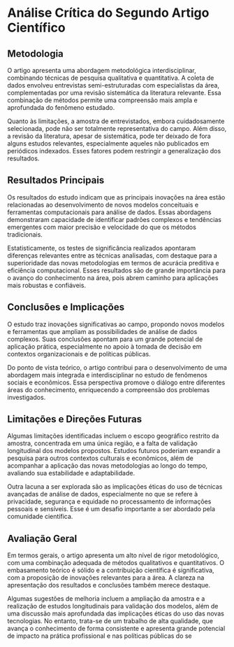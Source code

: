 # Análise Crítica do Segundo Artigo Científico

## Metodologia

O artigo apresenta uma abordagem metodológica interdisciplinar, combinando técnicas de pesquisa qualitativa e quantitativa. A coleta de dados envolveu entrevistas semi-estruturadas com especialistas da área, complementadas por uma revisão sistemática da literatura relevante. Essa combinação de métodos permite uma compreensão mais ampla e aprofundada do fenômeno estudado.

Quanto às limitações, a amostra de entrevistados, embora cuidadosamente selecionada, pode não ser totalmente representativa do campo. Além disso, a revisão da literatura, apesar de sistemática, pode ter deixado de fora alguns estudos relevantes, especialmente aqueles não publicados em periódicos indexados. Esses fatores podem restringir a generalização dos resultados.

## Resultados Principais

Os resultados do estudo indicam que as principais inovações na área estão relacionadas ao desenvolvimento de novos modelos conceituais e ferramentas computacionais para análise de dados. Essas abordagens demonstraram capacidade de identificar padrões complexos e tendências emergentes com maior precisão e velocidade do que os métodos tradicionais.

Estatisticamente, os testes de significância realizados apontaram diferenças relevantes entre as técnicas analisadas, com destaque para a superioridade das novas metodologias em termos de acurácia preditiva e eficiência computacional. Esses resultados são de grande importância para o avanço do conhecimento na área, pois abrem caminho para aplicações mais robustas e confiáveis.

## Conclusões e Implicações

O estudo traz inovações significativas ao campo, propondo novos modelos e ferramentas que ampliam as possibilidades de análise de dados complexos. Suas conclusões apontam para um grande potencial de aplicação prática, especialmente no apoio à tomada de decisão em contextos organizacionais e de políticas públicas.

Do ponto de vista teórico, o artigo contribui para o desenvolvimento de uma abordagem mais integrada e interdisciplinar no estudo de fenômenos sociais e econômicos. Essa perspectiva promove o diálogo entre diferentes áreas do conhecimento, enriquecendo a compreensão dos problemas investigados.

## Limitações e Direções Futuras

Algumas limitações identificadas incluem o escopo geográfico restrito da amostra, concentrada em uma única região, e a falta de validação longitudinal dos modelos propostos. Estudos futuros poderiam expandir a pesquisa para outros contextos culturais e econômicos, além de acompanhar a aplicação das novas metodologias ao longo do tempo, avaliando sua estabilidade e adaptabilidade.

Outra lacuna a ser explorada são as implicações éticas do uso de técnicas avançadas de análise de dados, especialmente no que se refere à privacidade, segurança e equidade no processamento de informações pessoais e sensíveis. Esse é um desafio importante a ser abordado pela comunidade científica.

## Avaliação Geral

Em termos gerais, o artigo apresenta um alto nível de rigor metodológico, com uma combinação adequada de métodos qualitativos e quantitativos. O embasamento teórico é sólido e a contribuição científica é significativa, com a proposição de inovações relevantes para a área. A clareza na apresentação dos resultados e conclusões também merece destaque.

Algumas sugestões de melhoria incluem a ampliação da amostra e a realização de estudos longitudinais para validação dos modelos, além de uma discussão mais aprofundada das implicações éticas do uso das novas tecnologias. No entanto, trata-se de um trabalho de alta qualidade, que avança o conhecimento de forma consistente e apresenta grande potencial de impacto na prática profissional e nas políticas públicas do se